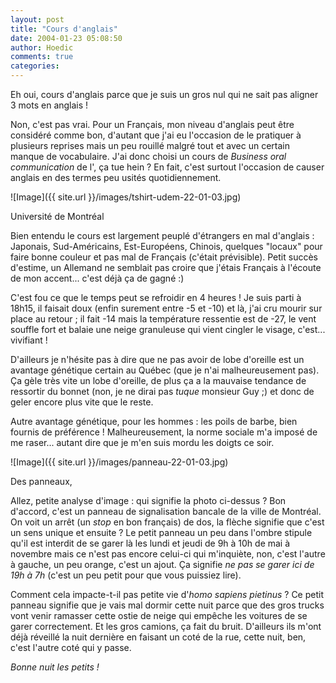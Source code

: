 ```yaml
---
layout: post
title: "Cours d'anglais"
date: 2004-01-23 05:08:50
author: Hoedic
comments: true
categories: 
---
```



Eh oui, cours d'anglais parce que je suis un gros nul qui ne sait pas aligner 3 mots en anglais !

Non, c'est pas vrai. Pour un Français, mon niveau d'anglais peut être considéré comme bon, d'autant que j'ai eu l'occasion de le pratiquer à plusieurs reprises mais un peu rouillé malgré tout et avec un certain manque de vocabulaire. J'ai donc choisi un cours de *Business oral communication* de l', ça tue hein ? En fait, c'est surtout l'occasion de causer anglais en des termes peu usités quotidiennement.

![Image]({{ site.url }}/images/tshirt-udem-22-01-03.jpg)
<div class="photoattrib">Université de Montréal</div>



Bien entendu le cours est largement peuplé d'étrangers en mal d'anglais : Japonais, Sud-Américains, Est-Européens, Chinois, quelques "locaux" pour faire bonne couleur et pas mal de Français (c'était prévisible). Petit succès d'estime, un Allemand ne semblait pas croire que j'étais Français à l'écoute de mon accent... c'est déjà ça de gagné :)

C'est fou ce que le temps peut se refroidir en 4 heures ! Je suis parti à 18h15, il faisait doux (enfin surement entre -5 et -10) et là, j'ai cru mourir sur place au retour ; il fait -14 mais la température ressentie est de -27, le vent souffle fort et balaie une neige granuleuse qui vient cingler le visage, c'est... vivifiant !

D'ailleurs je n'hésite pas à dire que ne pas avoir de lobe d'oreille est un avantage génétique certain au Québec (que je n'ai malheureusement pas). Ça gèle très vite un lobe d'oreille, de plus ça a la mauvaise tendance de ressortir du bonnet (non, je ne dirai pas *tuque* monsieur Guy ;) et donc de geler encore plus vite que le reste.

Autre avantage génétique, pour les hommes : les poils de barbe, bien fournis de préférence ! Malheureusement, la norme sociale m'a imposé de me raser... autant dire que je m'en suis mordu les doigts ce soir.

![Image]({{ site.url }}/images/panneau-22-01-03.jpg)
<div class="photoattrib">Des panneaux,</div>



Allez, petite analyse d'image : qui signifie la photo ci-dessus ? Bon d'accord, c'est un panneau de signalisation bancale de la ville de Montréal. On voit un arrêt (un *stop* en bon français) de dos, la flèche signifie que c'est un sens unique et ensuite ? Le petit panneau un peu dans l'ombre stipule qu'il est interdit de se garer là les lundi et jeudi de 9h à 10h de mai à novembre mais ce n'est pas encore celui-ci qui m'inquiète, non, c'est l'autre à gauche, un peu orange, c'est un ajout. Ça signifie *ne pas se garer ici de 19h à 7h* (c'est un peu petit pour que vous puissiez lire).

Comment cela impacte-t-il pas petite vie d'*homo sapiens pietinus* ? Ce petit panneau signifie que je vais mal dormir cette nuit parce que des gros trucks vont venir ramasser cette ostie de neige qui empêche les voitures de se garer correctement. Et les gros camions, ça fait du bruit. D'ailleurs ils m'ont déjà réveillé la nuit dernière en faisant un coté de la rue, cette nuit, ben, c'est l'autre coté qui y passe.

*Bonne nuit les petits !*